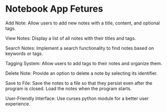 # Notebook App Fetures

Add Note: Allow users to add new notes with a title, content, and optional tags.

View Notes: Display a list of all notes with their titles and tags.

Search Notes: Implement a search functionality to find notes based on keywords or tags.

Tagging System: Allow users to add tags to their notes and organize them.

Delete Note: Provide an option to delete a note by selecting its identifier.

Save to File: Save the notes to a file so that they persist even after the program is closed. Load the notes when the program starts.

User-Friendly Interface: Use curses python module for a better user experience.
